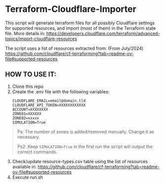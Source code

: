 # Terraform-Cloudflare-Importer

This script will generate terraform files for all possibly Cloudflare
settings for supported resources, and import (most of them) in the Terraform
state file. More details in:
https://developers.cloudflare.com/terraform/advanced-topics/import-cloudflare-resources

The script uses a list of resources extracted from: (From July/2024)
https://github.com/cloudflare/cf-terraforming?tab=readme-ov-file#supported-resources

## HOW TO USE IT:

1. Clone this repo
2. Create the .env file with the following variables:
   ```
   CLOUDFLARE_EMAIL=email@domain.tld
   CLOUDFLARE_API_TOKEN=XXXXXXXXXXXX
   ACCOUNT=XXXXXXXX
   ZONE01=XXXXXX
   ZONE02=xxxxx
   SIMULATION=True
   ```

> Ps: The number of zones is added/removed manually. Change it as necessary.
>
> Ps2: Keep `SIMULATION=True` in the first run the script will output the correct commands.

3. Check/update resource-types.csv table using the list of resources available in:
   https://github.com/cloudflare/cf-terraforming?tab=readme-ov-file#supported-resources
4. Execute run.sh
